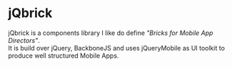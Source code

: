 # jQbrick

jQbrick is a components library I like do define _"Bricks for Mobile App Directors"_.  
It is build over jQuery, BackboneJS and uses jQueryMobile as UI toolkit to produce well structured Mobile Apps.



